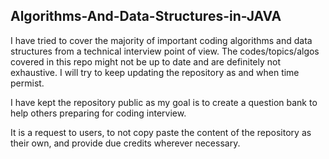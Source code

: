 ## Algorithms-And-Data-Structures-in-JAVA

I have tried to cover the majority of important coding algorithms and data structures from a technical interview point of view.
The codes/topics/algos covered in this repo might not be up to date and are definitely not exhaustive.
I will try to keep updating the repository as and when time permist.

I have kept the repository public as my goal is to create a question bank to help others preparing for coding interview.

It is a request to users, to not copy paste the content of the repository as their own, and provide due credits wherever necessary.
